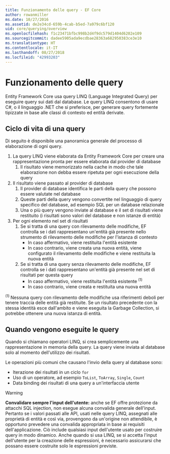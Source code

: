 ```yaml
---
title: Funzionamento delle query - EF Core
author: rowanmiller
ms.date: 10/27/2016
ms.assetid: de2e34cd-659b-4cab-b5ed-7a979c6bf120
uid: core/querying/overview
ms.openlocfilehash: f1c23471bfbc998b2d4f9dc579d1404d6202e109
ms.sourcegitcommit: dadee5905ada9ecdbae28363a682950383ce3e10
ms.translationtype: HT
ms.contentlocale: it-IT
ms.lasthandoff: 08/27/2018
ms.locfileid: "42993203"
---
```

# <a name="how-queries-work"></a>Funzionamento delle query

Entity Framework Core usa query LINQ (Language Integrated Query) per eseguire query sui dati dal database. Le query LINQ consentono di usare C#, o il linguaggio .NET che si preferisce, per generare query fortemente tipizzate in base alle classi di contesto ed entità derivate.

## <a name="the-life-of-a-query"></a>Ciclo di vita di una query

Di seguito è disponibile una panoramica generale del processo di elaborazione di ogni query.

1. La query LINQ viene elaborata da Entity Framework Core per creare una rappresentazione pronta per essere elaborata dal provider di database
   1. Il risultato viene memorizzato nella cache in modo che tale elaborazione non debba essere ripetuta per ogni esecuzione della query
2. Il risultato viene passato al provider di database
   1. Il provider di database identifica le parti della query che possono essere valutate nel database
   2. Queste parti della query vengono convertite nel linguaggio di query specifico del database, ad esempio SQL per un database relazionale
   3. Una o più query vengono inviate al database e il set di risultati viene restituito (i risultati sono valori del database e non istanze di entità)
3. Per ogni elemento nel set di risultati
   1. Se si tratta di una query con rilevamento delle modifiche, EF controlla se i dati rappresentano un'entità già presente nello strumento di rilevamento delle modifiche per l'istanza di contesto
      * In caso affermativo, viene restituita l'entità esistente
      * In caso contrario, viene creata una nuova entità, viene configurato il rilevamento delle modifiche e viene restituita la nuova entità
   2. Se si tratta di una query senza rilevamento delle modifiche, EF controlla se i dati rappresentano un'entità già presente nel set di risultati per questa query
      * In caso affermativo, viene restituita l'entità esistente <sup>(1)</sup>
      * In caso contrario, viene creata e restituita una nuova entità

<sup>(1) </sup> Nessuna query con rilevamento delle modifiche usa riferimenti deboli per tenere traccia delle entità già restituite. Se un risultato precedente con la stessa identità esce dall'ambito e viene eseguita la Garbage Collection, si potrebbe ottenere una nuova istanza di entità.

## <a name="when-queries-are-executed"></a>Quando vengono eseguite le query

Quando si chiamano operatori LINQ, si crea semplicemente una rappresentazione in memoria della query. La query viene inviata al database solo al momento dell'utilizzo dei risultati.

Le operazioni più comuni che causano l'invio della query al database sono:
* Iterazione dei risultati in un ciclo `for`
* Uso di un operatore, ad esempio `ToList`, `ToArray`, `Single`, `Count`
* Data binding dei risultati di una query a un'interfaccia utente

> [!WARNING]  
> **Convalidare sempre l'input dell'utente:** anche se EF offre protezione da attacchi SQL injection, non esegue alcuna convalida generale dell'input. Pertanto se i valori passati alle API, usati nelle query LINQ, assegnati alle proprietà di entità e così via, provengono da un'origine non attendibile, è opportuno prevedere una convalida appropriata in base ai requisiti dell'applicazione. Ciò include qualsiasi input dell'utente usato per costruire query in modo dinamico. Anche quando si usa LINQ, se si accetta l'input dell'utente per la creazione delle espressioni, è necessario assicurarsi che possano essere costruite solo le espressioni previste.

